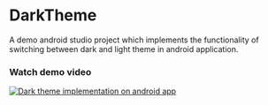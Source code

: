 # DarkTheme
A demo android studio project which implements the functionality of switching between dark and light theme in android application.

### Watch demo video
[![Dark theme implementation on android app](https://img.youtube.com/vi/bWLnf2nqTl4/0.jpg)](https://www.youtube.com/watch?v=bWLnf2nqTl4)
